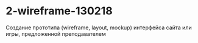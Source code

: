 # 2-wireframe-130218
Создание прототипа (wireframe, layout, mockup) интерфейса сайта или игры, предложенной преподавателем
